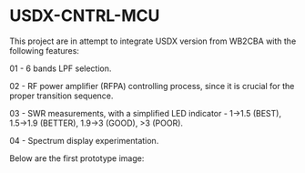 # USDX-CNTRL-MCU

This project are in attempt to integrate USDX version from WB2CBA with the following features:

01 - 6 bands LPF selection.

02 - RF power amplifier (RFPA) controlling process, since it is crucial for the proper transition sequence.

03 - SWR measurements, with a simplified LED indicator - 1->1.5 (BEST), 1.5->1.9 (BETTER), 1.9->3 (GOOD), >3 (POOR).

04 - Spectrum display experimentation.

Below are the first prototype image:

